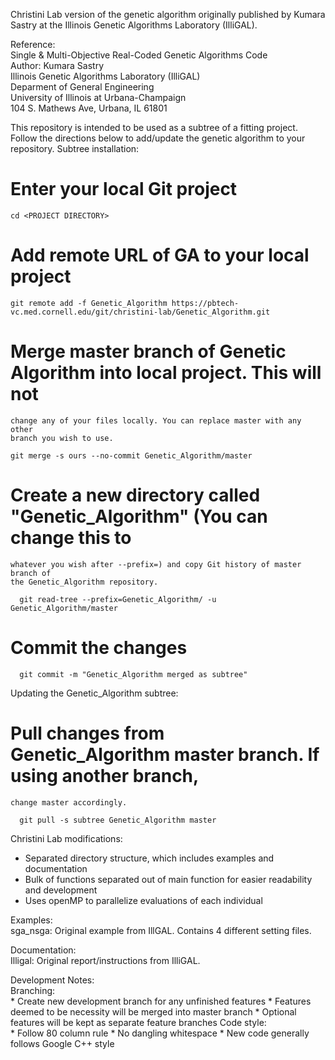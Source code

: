 Christini Lab version of the genetic algorithm originally published by
Kumara Sastry at the Illinois Genetic Algorithms Laboratory (IlliGAL).

Reference:  
  Single & Multi-Objective Real-Coded Genetic Algorithms Code  
  Author: Kumara Sastry  
  Illinois Genetic Algorithms Laboratory (IlliGAL)  
  Deparment of General Engineering  
  University of Illinois at Urbana-Champaign  
  104 S. Mathews Ave, Urbana, IL 61801  

This repository is intended to be used as a subtree of a fitting project. Follow
the directions below to add/update the genetic algorithm to your repository.
Subtree installation:  
  # Enter your local Git project
```
cd <PROJECT DIRECTORY>
```

  # Add remote URL of GA to your local project
```
git remote add -f Genetic_Algorithm https://pbtech-vc.med.cornell.edu/git/christini-lab/Genetic_Algorithm.git
```
  # Merge master branch of Genetic Algorithm into local project. This will not
    change any of your files locally. You can replace master with any other
    branch you wish to use.
```
git merge -s ours --no-commit Genetic_Algorithm/master
```

  # Create a new directory called "Genetic_Algorithm" (You can change this to
    whatever you wish after --prefix=) and copy Git history of master branch of
    the Genetic_Algorithm repository.
```
  git read-tree --prefix=Genetic_Algorithm/ -u Genetic_Algorithm/master
```

  # Commit the changes
```
  git commit -m "Genetic_Algorithm merged as subtree"
```

Updating the Genetic_Algorithm subtree:
  # Pull changes from Genetic_Algorithm master branch. If using another branch,
    change master accordingly.
```
  git pull -s subtree Genetic_Algorithm master
```

Christini Lab modifications:  
  * Separated directory structure, which includes examples and documentation
  * Bulk of functions separated out of main function for easier readability and
    development
  * Uses openMP to parallelize evaluations of each individual

Examples:  
  sga_nsga: Original example from IllGAL. Contains 4 different setting files.

Documentation:  
  Illigal: Original report/instructions from IlliGAL.

Development Notes:  
  Branching:  
    * Create new development branch for any unfinished features
    * Features deemed to be necessity will be merged into master branch
    * Optional features will be kept as separate feature branches
  Code style:  
    * Follow 80 column rule
    * No dangling whitespace
    * New code generally follows Google C++ style
